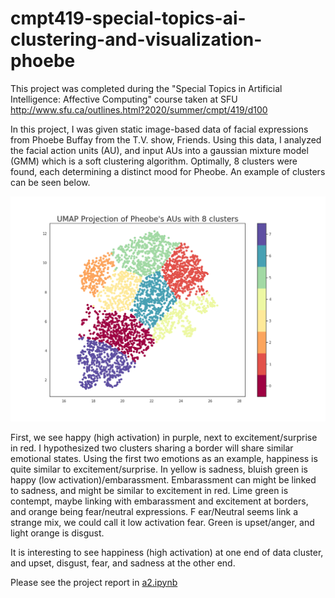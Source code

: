 # cmpt419-special-topics-ai-clustering-and-visualization-phoebe

This project was completed during the "Special Topics in Artificial Intelligence: Affective Computing" course taken at SFU
http://www.sfu.ca/outlines.html?2020/summer/cmpt/419/d100

In this project, I was given static image-based data of facial expressions from Phoebe Buffay from the T.V. show, Friends. 
Using this data, I analyzed the facial action units (AU), and input AUs into a gaussian mixture model (GMM) which is a soft clustering algorithm.
Optimally, 8 clusters were found, each determining a distinct mood for Pheobe. An example of clusters can be seen below. 

![](mood_clusters.png)

First, we see happy (high activation) in purple, next to excitement/surprise in red.
I hypothesized two clusters sharing a border will share similar emotional states. 
Using the first two emotions as an example, happiness is quite similar to excitement/surprise.
In yellow is sadness, bluish green is happy (low activation)/embarassment. 
Embarassment can might be linked to sadness, and might be similar to excitement in red.
Lime green is contempt, maybe linking with embarassment and excitement at borders, and orange being fear/neutral expressions. F
ear/Neutral seems link a strange mix, we could call it low activation fear.
Green is upset/anger, and light orange is disgust.

It is interesting to see happiness (high activation) at one end of data cluster, and upset, disgust, fear, and sadness at the other end.

Please see the project report in [a2.ipynb](https://github.com/compSciKai/cmpt419-special-topics-ai-clustering-and-visualization-phoebe/blob/master/a2.ipynb)
